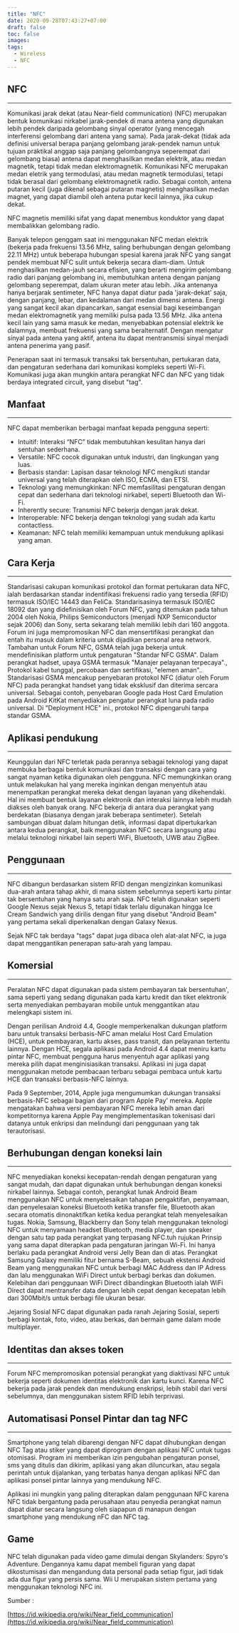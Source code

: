 ```yaml
---
title: "NFC"
date: 2020-09-28T07:43:27+07:00
draft: false
toc: false
images:
tags: 
  - Wireless
  - NFC
---
```


## NFC

---

Komunikasi jarak dekat (atau Near-field communication) (NFC) merupakan bentuk komunikasi nirkabel jarak-pendek di mana antena yang digunakan lebih pendek daripada gelombang sinyal operator (yang mencegah interferensi gelombang dari antena yang sama). Pada jarak-dekat (tidak ada definisi universal berapa panjang gelombang jarak-pendek  namun untuk tujuan praktikal anggap saja panjang gelombangnya seperempat dari gelombang biasa) antena dapat menghasilkan medan elektrik, atau medan magnetik, tetapi tidak medan elektromagnetik. Komunikasi NFC merupakan medan eletrik yang termodulasi, atau medan magnetik termodulasi, tetapi tidak berasal dari gelombang elektromagnetik radio. Sebagai contoh, antena putaran kecil  (juga dikenal sebagai putaran magnetis) menghasilkan medan magnet, yang dapat diambil oleh antena putar kecil lainnya, jika cukup dekat.

NFC magnetis memiliki sifat yang dapat menembus konduktor yang dapat membalikkan gelombang radio.

Banyak telepon genggam saat ini menggunakan NFC medan elektrik (bekerja pada frekuensi 13.56 MHz, saling berhubungan dengan gelombang 22.11 MHz) untuk beberapa hubungan spesial karena jarak NFC yang sangat pendek membuat NFC sulit untuk bekerja secara diam-diam. Untuk menghasilkan medan-jauh secara efisien, yang berarti mengirim gelombang radio dari panjang gelombang ini, membutuhkan antena dengan panjang gelombang seperempat, dalam ukuran meter atau lebih. Jika antenanya hanya berjarak sentimeter, NFC hanya dapat diatur pada 'jarak-dekat' saja, dengan panjang, lebar, dan kedalaman dari medan dimensi antena. Energi yang sangat kecil akan dipancarkan, sangat esensial bagi keseimbangan medan elektromagnetik yang memiliki pulsa pada 13.56 MHz. Jika antena kecil lain yang sama masuk ke medan, menyebabkan potensial elektrik ke dalamnya, membuat frekuensi yang sama beralternatif. Dengan mengatur sinyal pada antena yang aktif, antena itu dapat mentransmisi sinyal menjadi antena penerima yang pasif.

Penerapan saat ini termasuk transaksi tak bersentuhan, pertukaran data, dan pengaturan sederhana dari komunikasi kompleks seperti Wi-Fi. Komunikasi juga akan mungkin antara perangkat NFC dan NFC yang tidak berdaya integrated circuit, yang disebut "tag".

## Manfaat

---

NFC dapat memberikan berbagai manfaat kepada pengguna seperti:

* Intuitif: Interaksi “NFC” tidak membutuhkan kesulitan hanya dari sentuhan sederhana.
* Versatile: NFC cocok digunakan untuk industri, dan lingkungan yang luas.
* Berbasis standar: Lapisan dasar teknologi NFC mengikuti standar universal yang telah diterapkan oleh ISO, ECMA, dan ETSI.
* Teknologi yang memungkinkan: NFC memfasilitasi pengaturan dengan cepat dan sederhana dari teknologi nirkabel, seperti Bluetooth dan Wi-Fi.
* Inherently secure: Transmisi NFC bekerja dengan jarak dekat.
* Interoperable: NFC bekerja dengan teknologi yang sudah ada kartu contactless.
* Keamanan: NFC telah memiliki kemampuan untuk mendukung aplikasi yang aman.

## Cara Kerja

---

Standarisasi cakupan komunikasi protokol dan format pertukaran data NFC, ialah berdasarkan standar indentifikasi frekuensi radio yang tersedia (RFID) termasuk ISO/IEC 14443 dan FeliCa. Standarisasinya termasuk ISO/IEC 18092 dan yang didefinisikan oleh Forum NFC, yang ditemukan pada tahun 2004 oleh Nokia, Philips Semiconductors (menjadi NXP Semiconductor sejak 2006) dan Sony, serta sekarang telah memiliki lebih dari 160 anggota. Forum ini juga mempromosikan NFC dan mensertifikasi perangkat dan entah itu masuk dalam kriteria untuk dijadikan personal area network. Tambahan untuk Forum NFC, GSMA telah juga bekerja untuk mendefinisikan platform untuk pengaturan "Standar NFC GSMA". Dalam perangkat hadset, upaya GSMA termasuk "Manajer pelayanan terpecaya"., Protokol kabel tunggal, percobaan dan sertifikasi, "elemen aman".. Standarisasi GSMA mencakup penyebaran protokol NFC (diatur oleh Forum NFC) pada perangkat handset yang tidak eksklusif dan diterima sercara universal. Sebagai contoh, penyebaran Google pada Host Card Emulation pada Android KitKat menyediakan pengatur perangkat luna pada radio universal. Di "Deployment HCE" ini., protokol NFC dipengaruhi tanpa standar GSMA.

## Aplikasi pendukung

---

Keunggulan dari NFC terletak pada perannya sebagai teknologi yang dapat membuka berbagai bentuk komunikasi dan transaksi dengan cara yang sangat nyaman ketika digunakan oleh pengguna. NFC memungkinkan orang untuk melakukan hal yang mereka inginkan dengan menyentuh atau menempatkan perangkat mereka dekat dengan layanan yang dikehendaki. Hal ini membuat bentuk layanan elektronik dan interaksi lainnya lebih mudah diakses oleh banyak orang. NFC bekerja di antara dua perangkat yang berdekatan (biasanya dengan jarak beberapa sentimeter). Setelah sambungan dibuat dalam hitungan detik, informasi dapat dipertukarkan antara kedua perangkat, baik menggunakan NFC secara langsung atau melalui teknologi nirkabel lain seperti WiFi, Bluetooth, UWB atau ZigBee.

## Penggunaan

---

NFC dibangun berdasarkan sistem RFID dengan mengizinkan komunikasi dua-arah antara tahap akhir, di mana sistem sebelumnya seperti kartu pintar tak bersentuhan yang hanya satu arah saja. NFC telah digunakan seperti Google Nexus sejak Nexus S, tetapi tidak terlalu digunakan hingga Ice Cream Sandwich yang dirilis dengan fitur yang disebut "Android Beam" yang pertama sekali diperkenalkan dengan Galaxy Nexus.

Sejak NFC tak berdaya "tags" dapat juga dibaca oleh alat-alat NFC, ia juga dapat menggantikan penerapan satu-arah yang lampau.

## Komersial

---

Peralatan NFC dapat digunakan pada sistem pembayaran tak bersentuhan', sama seperti yang sedang digunakan pada kartu kredit dan tiket elektronik serta menyediakan pembayaran mobile untuk menggantikan atau melengkapi sistem ini.

Dengan perilisan Android 4.4, Google memperkenalkan dukungan platform baru untuk transaksi berbasis-NFC aman melalui Host Card Emulation (HCE), untuk pembayaran, kartu akses, pass transit, dan pelayanan tertentu lainnya. Dengan HCE, segala aplikasi pada Android 4.4 dapat meniru kartu pintar NFC, membuat pengguna harus menyentuh agar aplikasi yang mereka pilih dapat menginisiasikan transaksi. Aplikasi ini juga dapat menggunakan metode pembacaan terbaru sebagai pembaca untuk kartu HCE dan transaksi berbasis-NFC lainnya.

Pada 9 September, 2014, Apple juga mengumumkan dukungan transaksi berbasis-NFC sebagai bagian dari program Apple Pay' mereka. Apple mengatakan bahwa versi pembayaran NFC mereka lebih aman dari kompetitornya karena Apple Pay mengimplementasikan tokenisasi dari datanya untuk enkripsi dan melindungi dari penggunaan yang tak terautorisasi.

## Berhubungan dengan koneksi lain

---

NFC menyediakan koneksi kecepatan-rendah dengan pengaturan yang sangat mudah, dan dapat digunakan untuk berhubungan dengan koneksi nirkabel lainnya. Sebagai contoh, perangkat lunak Android Beam menggunakan NFC untuk menyelesaikan tahapan pengaktifan, penyamaan, dan penyelesaian koneksi Bluetooth ketika transfer file, Bluetooth akan secara otomatis dinonaktifkan ketika kedua perangkat telah menyelesaikan tugas. Nokia, Samsung, Blackberry dan Sony telah menggunakan teknologi NFC untuk menyamaan headset Bluetooth, media player, dan speaker dengan satu tap pada perangkat yang terpasang NFC.tuh rujukan Prinsip yang sama dapat diterapkan pada pengaturan jaringan Wi-Fi. Ini hanya berlaku pada perangkat Android versi Jelly Bean dan di atas. Perangkat Samsung Galaxy memiliki fitur bernama S-Beam, sebuah ekstensi Android Beam yang menggunakan NFC untuk berbagi MAC Address dan IP Adress dan lalu menggunakan WiFi Direct untuk berbagi berkas dan dokumen. Kelebihan dari penggunaan WiFi Direct dibandingkan Bluetooth ialah WiFi Direct dapat mentransfer data dengan lebih cepat dengan kecepatan lebih dari 300Mbit/s untuk berbagi file ukuran besar.

Jejaring Sosial
NFC dapat digunakan pada ranah Jejaring Sosial, seperti berbagi kontak, foto, video, atau berkas, dan bermain game dalam mode multiplayer.

## Identitas dan akses token

---

Forum NFC mempromosikan potensial perangkat yang diaktivasi NFC untuk bekerja seperti dokumen identitas elektronik dan kartu kunci. Karena NFC bekerja pada jarak pendek dan mendukung enskripsi, lebih stabil dari versi sebelumnya, dan menggunakan sistem RFID lebih terprivasi.

## Automatisasi Ponsel Pintar dan tag NFC

---

Smartphone yang telah dibarengi dengan NFC dapat dihubungkan dengan NFC Tag atau stiker yang dapat diprogram dengan aplikasi NFC untuk tugas otomisasi. Program ini memberikan izin pengubahan pengaturan ponsel, sms yang ditulis dan dikirim, aplikasi yang akan diluncurkan, atau segala perintah untuk dijalankan, yang terbatas hanya dengan aplikasi NFC dan aplikasi ponsel pintar lainnya yang mendukung NFC.

Aplikasi ini mungkin yang paling diterapkan dalam penggunaan NFC karena NFC tidak bergantung pada perusahaan atau penyedia perangkat namun dapat diatur secara langsung oleh siapapun di manapun dengan smartphone yang mendukung nFC dan NFC tag.

## Game
NFC telah digunakan pada video game dimulai dengan Skylanders: Spyro's Adventure. Dengannya kamu dapat membeli figuran yang dapat dikostumisasi dan mengandung data personal pada setiap figur, jadi tidak ada dua figur yang persis sama. Wii U merupakan sistem pertama yang menggunakan teknologi NFC ini.

Sumber :

[https://id.wikipedia.org/wiki/Near_field_communication](https://id.wikipedia.org/wiki/Near_field_communication)